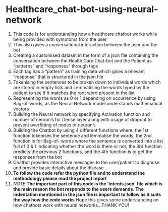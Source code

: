 # Healthcare_chat-bot-using-neural-network
1. This code is for understanding how a healthcare chatbot works while being provided with symptoms from the user
2. This also gives a conversational interaction between the user and the bot
3. Creating a customised dataset in the form of a json file containing the conversation between the Health Care Chat-bot and the Patient as “patterns” and 
   “responses” through tags
4. Each tag has a “pattern” as training data which gives a relevant “response” that is structured in the json file
5. Tokenising the sentences to be broken down to individual words which are stored in empty lists and Lemmatising the words typed by the patient to see if it 
   matches the root word present in the list
6. Representing the words as 0 or 1 depending on occurrence by using Bag-of-words, as the Neural Network model understands mathematical vectors
7. Building the Neural network by specifying Activation function and number of neuron’s for Dense layer along with usage of dropout to prevent overfitting of 
   nodes of neuron’s 
8. Building the Chatbot by using 4 different functions where, the 1st function tokenises the sentence and lemmatise the words, the 2nd function is for Bag-of- 
   words where the sentence is converted into a list full of 0 & 1 indicating whether the word is there or not, the 3rd function predicts the previous 2 
   functions, and the 4th function is to get the responses from the bot 
9. Chatbot provides interactive messages to the user/patient to diagnose and provide basic details about the disease
10. **To follow the code refer the python file and to understand the methodology please read the project report**
11. *NOTE* **The important part of this code is the 'intents.json' file which is the main reason the bot responds to the users demands. The indentation mentioned in the json file is important to follow as it suits the way how the code works**
Hope this gives some understanding on how chatbots work with neural networks...THANK YOU! 

